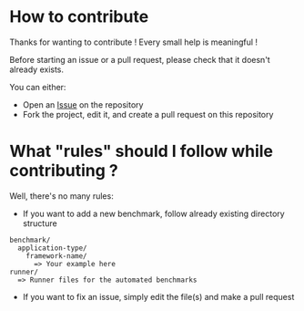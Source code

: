 # How to contribute

Thanks for wanting to contribute ! Every small help is meaningful !

Before starting an issue or a pull request, please check that it doesn't already exists.

You can either:
- Open an [Issue](https://github.com/Elanis/web-to-desktop-framework-comparison/issues/new) on the repository
- Fork the project, edit it, and create a pull request on this repository

# What "rules" should I follow while contributing ?

Well, there's no many rules:
- If you want to add a new benchmark, follow already existing directory structure
```
benchmark/
  application-type/
    framework-name/
      => Your example here
runner/
  => Runner files for the automated benchmarks
```
- If you want to fix an issue, simply edit the file(s) and make a pull request
